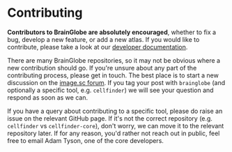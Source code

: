 # Contributing

**Contributors to BrainGlobe are absolutely encouraged**, whether to fix a bug, develop a new feature, or add a new atlas.
If you would like to contribute, please take a look at our [developer documentation](https://brainglobe.github.io/new-website/developers/index.html).

There are many BrainGlobe repositories, so it may not be obvious where a new contribution should go.
If you're unsure about any part of the contributing process, please get in touch.
The best place is to start a new discussion on the [image.sc forum](https://forum.image.sc/tag/brainglobe).
If you tag your post with `brainglobe` (and optionally a specific tool, e.g. `cellfinder`) we will see your question and respond as soon as we can.

If you have a query about contributing to a specific tool, please do raise an issue on the relevant GitHub page.
If it's not the correct repository (e.g. `cellfinder` vs `cellfinder-core`), don't worry, we can move it to the relevant repository later.
If for any reason, you'd rather not reach out in public, feel free to email Adam Tyson, one of the core developers.
